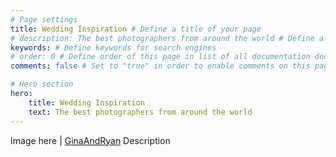 ```yaml
---
# Page settings
title: Wedding Inspiration # Define a title of your page
# description: The best photographers from around the world # Define a description of your page
keywords: # Define keywords for search engines
# order: 0 # Define order of this page in list of all documentation documents
comments: false # Set to "true" in order to enable comments on this page. Make sure you properly setup "disqus_forum_shortname" variable in "_config.yml"

# Hero section
hero:
    title: Wedding Inspiration
    text: The best photographers from around the world
---
```


 Image here | [GinaAndRyan](https://www.instagram.com/ginaryanphoto/)
                Description 
